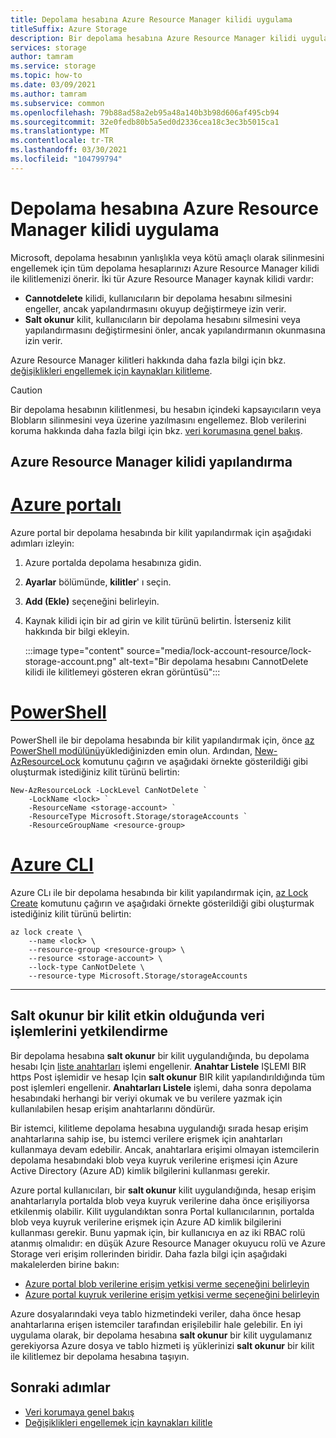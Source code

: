 ```yaml
---
title: Depolama hesabına Azure Resource Manager kilidi uygulama
titleSuffix: Azure Storage
description: Bir depolama hesabına Azure Resource Manager kilidi uygulamayı öğrenin.
services: storage
author: tamram
ms.service: storage
ms.topic: how-to
ms.date: 03/09/2021
ms.author: tamram
ms.subservice: common
ms.openlocfilehash: 79b88ad58a2eb95a48a140b3b98d606af495cb94
ms.sourcegitcommit: 32e0fedb80b5a5ed0d2336cea18c3ec3b5015ca1
ms.translationtype: MT
ms.contentlocale: tr-TR
ms.lasthandoff: 03/30/2021
ms.locfileid: "104799794"
---
```

# <a name="apply-an-azure-resource-manager-lock-to-a-storage-account"></a>Depolama hesabına Azure Resource Manager kilidi uygulama

Microsoft, depolama hesabının yanlışlıkla veya kötü amaçlı olarak silinmesini engellemek için tüm depolama hesaplarınızı Azure Resource Manager kilidi ile kilitlemenizi önerir. İki tür Azure Resource Manager kaynak kilidi vardır:

- **Cannotdelete** kilidi, kullanıcıların bir depolama hesabını silmesini engeller, ancak yapılandırmasını okuyup değiştirmeye izin verir.
- **Salt okunur** kilit, kullanıcıların bir depolama hesabını silmesini veya yapılandırmasını değiştirmesini önler, ancak yapılandırmanın okunmasına izin verir.

Azure Resource Manager kilitleri hakkında daha fazla bilgi için bkz. [değişiklikleri engellemek için kaynakları kilitleme](../../azure-resource-manager/management/lock-resources.md).

> [!CAUTION]
> Bir depolama hesabının kilitlenmesi, bu hesabın içindeki kapsayıcıların veya Blobların silinmesini veya üzerine yazılmasını engellemez. Blob verilerini koruma hakkında daha fazla bilgi için bkz. [veri korumasına genel bakış](../blobs/data-protection-overview.md).

## <a name="configure-an-azure-resource-manager-lock"></a>Azure Resource Manager kilidi yapılandırma

# <a name="azure-portal"></a>[Azure portalı](#tab/portal)

Azure portal bir depolama hesabında bir kilit yapılandırmak için aşağıdaki adımları izleyin:

1. Azure portalda depolama hesabınıza gidin.
1. **Ayarlar** bölümünde, **kilitler**' ı seçin.
1. **Add (Ekle)** seçeneğini belirleyin.
1. Kaynak kilidi için bir ad girin ve kilit türünü belirtin. İsterseniz kilit hakkında bir bilgi ekleyin.

    :::image type="content" source="media/lock-account-resource/lock-storage-account.png" alt-text="Bir depolama hesabını CannotDelete kilidi ile kilitlemeyi gösteren ekran görüntüsü":::

# <a name="powershell"></a>[PowerShell](#tab/azure-powershell)

PowerShell ile bir depolama hesabında bir kilit yapılandırmak için, önce [az PowerShell modülünü](https://www.powershellgallery.com/packages/Az)yüklediğinizden emin olun. Ardından, [New-AzResourceLock](/powershell/module/az.resources/new-azresourcelock) komutunu çağırın ve aşağıdaki örnekte gösterildiği gibi oluşturmak istediğiniz kilit türünü belirtin:

```azurepowershell
New-AzResourceLock -LockLevel CanNotDelete `
    -LockName <lock> `
    -ResourceName <storage-account> `
    -ResourceType Microsoft.Storage/storageAccounts `
    -ResourceGroupName <resource-group>
```

# <a name="azure-cli"></a>[Azure CLI](#tab/azure-cli)

Azure CLı ile bir depolama hesabında bir kilit yapılandırmak için, [az Lock Create](/cli/azure/lock#az_lock_create) komutunu çağırın ve aşağıdaki örnekte gösterildiği gibi oluşturmak istediğiniz kilit türünü belirtin:

```azurecli
az lock create \
    --name <lock> \
    --resource-group <resource-group> \
    --resource <storage-account> \
    --lock-type CanNotDelete \
    --resource-type Microsoft.Storage/storageAccounts
```

---

## <a name="authorizing-data-operations-when-a-readonly-lock-is-in-effect"></a>Salt okunur bir kilit etkin olduğunda veri işlemlerini yetkilendirme

Bir depolama hesabına **salt okunur** bir kilit uygulandığında, bu depolama hesabı Için [liste anahtarları](/rest/api/storagerp/storageaccounts/listkeys) işlemi engellenir. **Anahtar Listele** IŞLEMI BIR https Post işlemidir ve hesap Için **salt okunur** BIR kilit yapılandırıldığında tüm post işlemleri engellenir. **Anahtarları Listele** işlemi, daha sonra depolama hesabındaki herhangi bir veriyi okumak ve bu verilere yazmak için kullanılabilen hesap erişim anahtarlarını döndürür.

Bir istemci, kilitleme depolama hesabına uygulandığı sırada hesap erişim anahtarlarına sahip ise, bu istemci verilere erişmek için anahtarları kullanmaya devam edebilir. Ancak, anahtarlara erişimi olmayan istemcilerin depolama hesabındaki blob veya kuyruk verilerine erişmesi için Azure Active Directory (Azure AD) kimlik bilgilerini kullanması gerekir.

Azure portal kullanıcıları, bir **salt okunur** kilit uygulandığında, hesap erişim anahtarlarıyla portalda blob veya kuyruk verilerine daha önce erişiliyorsa etkilenmiş olabilir. Kilit uygulandıktan sonra Portal kullanıcılarının, portalda blob veya kuyruk verilerine erişmek için Azure AD kimlik bilgilerini kullanması gerekir. Bunu yapmak için, bir kullanıcıya en az iki RBAC rolü atanmış olmalıdır: en düşük Azure Resource Manager okuyucu rolü ve Azure Storage veri erişim rollerinden biridir. Daha fazla bilgi için aşağıdaki makalelerden birine bakın:

- [Azure portal blob verilerine erişim yetkisi verme seçeneğini belirleyin](../blobs/authorize-data-operations-portal.md)
- [Azure portal kuyruk verilerine erişim yetkisi verme seçeneğini belirleyin](../queues/authorize-data-operations-portal.md)

Azure dosyalarındaki veya tablo hizmetindeki veriler, daha önce hesap anahtarlarına erişen istemciler tarafından erişilebilir hale gelebilir. En iyi uygulama olarak, bir depolama hesabına **salt okunur** bir kilit uygulamanız gerekiyorsa Azure dosya ve tablo hizmeti iş yüklerinizi **salt okunur** bir kilit ile kilitlemez bir depolama hesabına taşıyın.

## <a name="next-steps"></a>Sonraki adımlar

- [Veri korumaya genel bakış](../blobs/data-protection-overview.md)
- [Değişiklikleri engellemek için kaynakları kilitle](../../azure-resource-manager/management/lock-resources.md)
